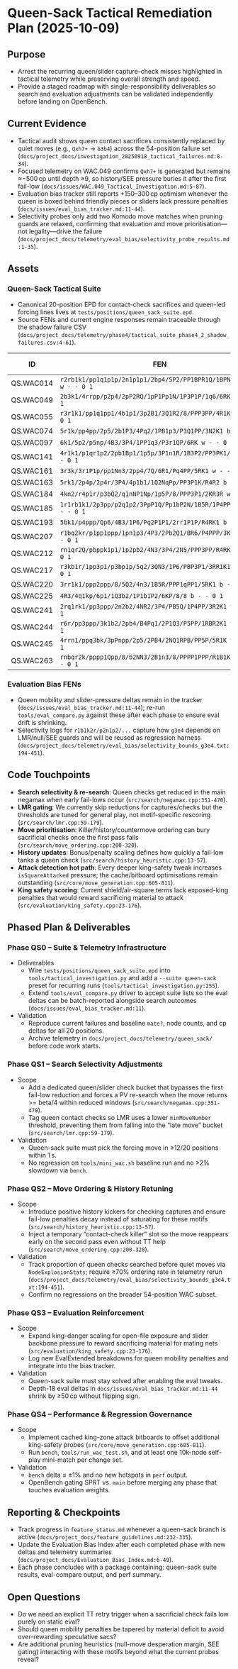 # Queen-Sack Tactical Remediation Plan (2025-10-09)

## Purpose
- Arrest the recurring queen/slider capture-check misses highlighted in tactical telemetry while preserving overall strength and speed.
- Provide a staged roadmap with single-responsibility deliverables so search and evaluation adjustments can be validated independently before landing on OpenBench.

## Current Evidence
- Tactical audit shows queen contact sacrifices consistently replaced by quiet moves (e.g., `Qxh7+` → `b3b4`) across the 54-position failure set (`docs/project_docs/investigation_20250918_tactical_failures.md:8-34`).
- Focused telemetry on WAC.049 confirms `Qxh7+` is generated but remains ≈−500 cp until depth ≥9, so history/SEE pressure buries it after the first fail-low (`docs/issues/WAC.049_Tactical_Investigation.md:5-87`).
- Evaluation bias tracker still reports +150–300 cp optimism whenever the queen is boxed behind friendly pieces or sliders lack pressure penalties (`docs/issues/eval_bias_tracker.md:11-44`).
- Selectivity probes only add two Komodo move matches when pruning guards are relaxed, confirming that evaluation and move prioritisation—not legality—drive the failure (`docs/project_docs/telemetry/eval_bias/selectivity_probe_results.md:1-35`).

## Assets

### Queen-Sack Tactical Suite
- Canonical 20-position EPD for contact-check sacrifices and queen-led forcing lines lives at `tests/positions/queen_sack_suite.epd`.
- Source FENs and current engine responses remain traceable through the shadow failure CSV (`docs/project_docs/telemetry/phase4/tactical_suite_phase4_2_shadow_failures.csv:4-61`).

| ID | FEN | Expected | Current Engine |
| --- | --- | --- | --- |
| QS.WAC014 | `r2rb1k1/pp1q1p1p/2n1p1p1/2bp4/5P2/PP1BPR1Q/1BPN2PP/R5K1 w - - 0 1` | Qxh7+ | b3b4 |
| QS.WAC049 | `2b3k1/4rrpp/p2p4/2pP2RQ/1pP1Pp1N/1P3P1P/1q6/6RK w - - 0 1` | Qxh7+ | h5h6 |
| QS.WAC055 | `r3r1k1/pp1q1pp1/4b1p1/3p2B1/3Q1R2/8/PPP3PP/4R1K1 w - - 0 1` | Qxg7+ | f4f1 |
| QS.WAC074 | `5r1k/pp4pp/2p5/2b1P3/4Pq2/1PB1p3/P3Q1PP/3N2K1 b - - 0 1` | Qf1+ | f8d8 |
| QS.WAC097 | `6k1/5p2/p5np/4B3/3P4/1PP1q3/P3r1QP/6RK w - - 0 1` | Qa8+ | e5f4 |
| QS.WAC141 | `4r1k1/p1qr1p2/2pb1Bp1/1p5p/3P1n1R/1B3P2/PP3PK1/2Q4R w - - 0 1` | Qxf4 | g2f1 |
| QS.WAC161 | `3r3k/3r1P1p/pp1Nn3/2pp4/7Q/6R1/Pq4PP/5RK1 w - - 0 1` | Qxd8+ | h4h6 |
| QS.WAC163 | `5rk1/2p4p/2p4r/3P4/4p1b1/1Q2NqPp/PP3P1K/R4R2 b - - 0 1` | Qg2+ | c6d5 |
| QS.WAC184 | `4kn2/r4p1r/p3bQ2/q1nNP1Np/1p5P/8/PPP3P1/2KR3R w - - 0 1` | Qe7+ | g5h7 |
| QS.WAC185 | `1r1rb1k1/2p3pp/p2q1p2/3PpP1Q/Pp1bP2N/1B5R/1P4PP/2B4K w - - 0 1` | Qxh7+ | h4g6 |
| QS.WAC193 | `5bk1/p4ppp/Qp6/4B3/1P6/Pq2P1P1/2rr1P1P/R4RK1 b - - 0 1` | Qxe3 | b3d5 |
| QS.WAC207 | `r1bq2kr/p1pp1ppp/1pn1p3/4P3/2Pb2Q1/BR6/P4PPP/3K1BNR w - - 0 1` | Qxg7+ | g1f3 |
| QS.WAC212 | `rn1qr2Q/pbppk1p1/1p2pb2/4N3/3P4/2N5/PPP3PP/R4RK1 w - - 0 1` | Qxg7+ | h8h5 |
| QS.WAC217 | `r3kb1r/1pp3p1/p3bp1p/5q2/3QN3/1P6/PBP3P1/3RR1K1 w kq - 0 1` | Qd7+ | e4g3 |
| QS.WAC220 | `3rr1k1/ppp2ppp/8/5Q2/4n3/1B5R/PPP1qPP1/5RK1 b - - 0 1` | Qxf1+ | e4f6 |
| QS.WAC225 | `4R3/4q1kp/6p1/1Q3b2/1P1b1P2/6KP/8/8 b - - 0 1` | Qh4+ | e7c7 |
| QS.WAC241 | `2rq1rk1/pp3ppp/2n2b2/4NR2/3P4/PB5Q/1P4PP/3R2K1 w - - 0 1` | Qxh7+ | f5f6 |
| QS.WAC244 | `r6r/pp3ppp/3k1b2/2pb4/B4Pq1/2P1Q3/P5PP/1RBR2K1 w - - 0 1` | Qxc5+ | d1d5 |
| QS.WAC245 | `4rrn1/ppq3bk/3pPnpp/2p5/2PB4/2NQ1RPB/PP5P/5R1K w - - 0 1` | Qxg6+ | c3d5 |
| QS.WAC263 | `rnbqr2k/pppp1Qpp/8/b2NN3/2B1n3/8/PPPP1PPP/R1B1K2R w KQ - 0 1` | Qg8+ | f7h5 |

### Evaluation Bias FENs
- Queen mobility and slider-pressure deltas remain in the tracker (`docs/issues/eval_bias_tracker.md:11-44`); re-run `tools/eval_compare.py` against these after each phase to ensure eval drift is shrinking.
- Selectivity logs for `r1b1k2r/p2n1p2/...` capture how `g3e4` depends on LMR/null/SEE guards and will be reused as regression harness (`docs/project_docs/telemetry/eval_bias/selectivity_bounds_g3e4.txt:194-451`).

## Code Touchpoints
- **Search selectivity & re-search**: Queen checks get reduced in the main negamax when early fail-lows occur (`src/search/negamax.cpp:351-470`).
- **LMR gating**: We currently skip reductions for captures/checks but the thresholds are tuned for general play, not motif-specific rescoring (`src/search/lmr.cpp:59-179`).
- **Move prioritisation**: Killer/history/countermove ordering can bury sacrificial checks once the first pass fails (`src/search/move_ordering.cpp:200-320`).
- **History updates**: Bonus/penalty scaling defines how quickly a fail-low tanks a queen check (`src/search/history_heuristic.cpp:13-57`).
- **Attack detection hot path**: Every deeper king-safety tweak increases `isSquareAttacked` pressure; the cache/bitboard optimisations remain outstanding (`src/core/move_generation.cpp:605-811`).
- **King safety scoring**: Current shield/air-square terms lack exposed-king penalties that would reward sacrificing material to attack (`src/evaluation/king_safety.cpp:23-176`).

## Phased Plan & Deliverables

### Phase QS0 – Suite & Telemetry Infrastructure
- Deliverables
  - Wire `tests/positions/queen_sack_suite.epd` into `tools/tactical_investigation.py` and add a `--suite queen-sack` preset for recurring runs (`tools/tactical_investigation.py:255`).
  - Extend `tools/eval_compare.py` driver to accept suite lists so the eval deltas can be batch-reported alongside search outcomes (`docs/issues/eval_bias_tracker.md:11`).
- Validation
  - Reproduce current failures and baseline `mate?`, node counts, and cp deltas for all 20 positions.
  - Archive telemetry in `docs/project_docs/telemetry/queen_sack/` before code work starts.

### Phase QS1 – Search Selectivity Adjustments
- Scope
  - Add a dedicated queen/slider check bucket that bypasses the first fail-low reduction and forces a PV re-search when the move returns >= beta/4 within reduced windows (`src/search/negamax.cpp:351-470`).
  - Tag queen contact checks so LMR uses a lower `minMoveNumber` threshold, preventing them from falling into the “late move” bucket (`src/search/lmr.cpp:59-179`).
- Validation
  - Queen-sack suite must pick the forcing move in ≥12/20 positions within 1 s.
  - No regression on `tools/mini_wac.sh` baseline run and no >2% slowdown via `bench`.

### Phase QS2 – Move Ordering & History Retuning
- Scope
  - Introduce positive history kickers for checking captures and ensure fail-low penalties decay instead of saturating for these motifs (`src/search/history_heuristic.cpp:13-57`).
  - Inject a temporary “contact-check killer” slot so the move reappears early on the second pass even without TT help (`src/search/move_ordering.cpp:200-320`).
- Validation
  - Track proportion of queen checks searched before quiet moves via `NodeExplosionStats`; require ≥70% ordering rate in telemetry rerun (`docs/project_docs/telemetry/eval_bias/selectivity_bounds_g3e4.txt:194-451`).
  - Confirm no regressions on the broader 54-position WAC subset.

### Phase QS3 – Evaluation Reinforcement
- Scope
  - Expand king-danger scaling for open-file exposure and slider backbone pressure to reward sacrificing material for mating nets (`src/evaluation/king_safety.cpp:23-176`).
  - Log new EvalExtended breakdowns for queen mobility penalties and integrate into the bias tracker.
- Validation
  - Queen-sack suite must stay solved after enabling the eval tweaks.
  - Depth-18 eval deltas in `docs/issues/eval_bias_tracker.md:11-44` shrink by ≥50 cp without flipping sign.

### Phase QS4 – Performance & Regression Governance
- Scope
  - Implement cached king-zone attack bitboards to offset additional king-safety probes (`src/core/move_generation.cpp:605-811`).
  - Run `bench`, `tools/run_wac_test.sh`, and at least one 10k-node self-play mini-match per change set.
- Validation
  - `bench` delta ≤ ±1% and no new hotspots in `perf` output.
  - OpenBench gating SPRT vs. `main` before merging any phase that touches evaluation weights.

## Reporting & Checkpoints
- Track progress in `feature_status.md` whenever a queen-sack branch is active (`docs/project_docs/feature_guidelines.md:232-335`).
- Update the Evaluation Bias Index after each completed phase with new deltas and telemetry summaries (`docs/project_docs/Evaluation_Bias_Index.md:6-49`).
- Each phase concludes with a package containing: queen-sack suite results, eval-compare output, and perf summary.

## Open Questions
- Do we need an explicit TT retry trigger when a sacrificial check fails low purely on static eval?
- Should queen mobility penalties be tapered by material deficit to avoid over-rewarding speculative sacs?
- Are additional pruning heuristics (null-move desperation margin, SEE gating) interacting with these motifs beyond what the current probes reveal?
